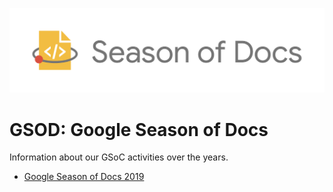 [![Google Season of Docs 2019](https://github.com/Sing-Li/bbug/raw/master/images/gsodlogo.png)](https://developers.google.com/season-of-docs/)

# GSOD: Google Season of Docs

Information about our GSoC activities over the years.

- [Google Season of Docs 2019](google-season-of-docs-2019/)
